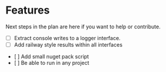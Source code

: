 # Features

Next steps in the plan are here if you want to help or contribute.

* [ ] Extract console writes to a logger interface.
* [ ] Add railway style results within all interfaces
* [ ] Add small nuget pack script
* [ ] Be able to run in any project

